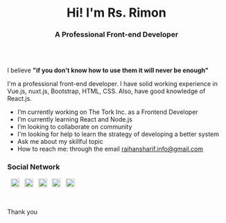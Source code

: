 <h1  align="center">Hi! I'm Rs. Rimon</h1>

 <h3 align="center">A Professional  Front-end Developer</h3> <br/><br/>

 I believe **"if you don't know how to use them it will never be enough"** <br/>
 
I'm a professional front-end developer. I have solid working experience in Vue.js, nuxt.js, Bootstrap, HTML, CSS. Also, have good knowledge of React.js.

- I’m currently working on The Tork Inc. as a Frontend Developer
- I’m currently learning React and Node.js
- I’m looking to collaborate on community
- I'm looking for help to learn the strategy of developing a better system
- Ask me about my skillful topic
- How to reach me: through the email raihansharif.info@gmail.com


<p align="center">
 
###  Social Network

&nbsp;&nbsp;<a  href="https://dev.to/devrsrimon"  target="blank"><img  align="center"  src="https://cdn.jsdelivr.net/npm/simple-icons@3.0.1/icons/dev-dot-to.svg"  alt="@devrsrimon"  title="Dev.to"  height="20"  width="20"  /></a>&nbsp;&nbsp;
<a  href="https://stackoverflow.com/users/14229652/rs-rimon"  target="blank"><img  align="center"  src="https://cdn.jsdelivr.net/npm/simple-icons@3.0.1/icons/stackoverflow.svg"  title="Stack Overflow"  alt="devrsrimon"  height="20"  width="20"  /></a>&nbsp;&nbsp;
<a  href="https://www.facebook.com/rayhansharifrimon/"  target="blank"><img  align="center"  src="https://cdn.jsdelivr.net/npm/simple-icons@3.0.1/icons/facebook.svg"  title="Facebook"  alt="devrsrimon"  height="20"  width="20"  /></a>&nbsp;&nbsp;
<a  href="https://twitter.com/dev_rsrimon"  target="blank"><img  align="center"  src="https://cdn.jsdelivr.net/npm/simple-icons@3.0.1/icons/twitter.svg"  alt="Rs. Rimon"  title="twitter"  height="20"  width="20"  /></a>&nbsp;&nbsp;
<a  href="https://www.linkedin.com/in/raihan-sharif-rimon-rs/"  target="blank"><img  align="center"  src="https://cdn.jsdelivr.net/npm/simple-icons@3.0.1/icons/linkedin.svg"  alt="Rs. Rimon"  title="Linkedin"  height="20"  width="20"  /></a>&nbsp;&nbsp;
</p>
<br/><br/>
Thank you
